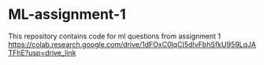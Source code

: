 # ML-assignment-1
This repository contains code for ml questions from assignment 1
https://colab.research.google.com/drive/1dFOxC0lqCI5dIvFbhSfkU959LqJATFhE?usp=drive_link
